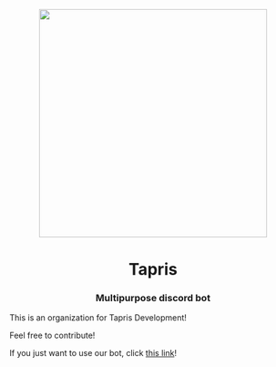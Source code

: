 <p align="center">
 <img width=400px src="https://raw.githubusercontent.com/tapris-bot/.github/main/assets/avatar.webp alt="Bot logo">
 <h1 align="center">Tapris</h1>
 <h3 align="center">Multipurpose discord bot</h3>
</p>

This is an organization for Tapris Development!

Feel free to contribute!

If you just want to use our bot, click [this link](https://discord.com/api/oauth2/authorize?client_id=869088074758520832&scope=bot+applications.commands&permissions=294208515334)!
